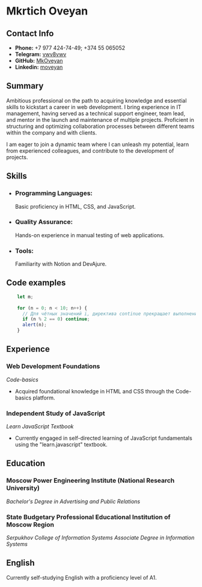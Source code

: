 # Mkrtich Oveyan

## Contact Info
- **Phone:** +7 977 424-74-49; +374 55 065052
- **Telegram:** [vwv8vwv](https://t.me/vwv8vwv)
- **GitHub:** [MkOveyan](https://github.com/MkOveyan)
- **Linkedin:** [moveyan](www.linkedin.com/in/moveyan)

## Summary
Ambitious professional on the path to acquiring knowledge and essential skills to kickstart a career in web development. I bring experience in IT management, having served as a technical support engineer, team lead, and mentor in the launch and maintenance of multiple projects. Proficient in structuring and optimizing collaboration processes between different teams within the company and with clients.

I am eager to join a dynamic team where I can unleash my potential, learn from experienced colleagues, and contribute to the development of projects.

## Skills
- ### Programming Languages:
    Basic proficiency in HTML, CSS, and JavaScript.  
- ### Quality Assurance:
    Hands-on experience in manual testing of web applications.  
- ### Tools:
    Familiarity with Notion and DevAjure.

## Code examples
~~~js
    let m;
    
    for (n = 0; n < 10; n++) {
      // Для чётных значений i, директива continue прекращает выполнение тела цикла и запускает следующую итерацию for (со следующим числом).  alert вызывается только для нечётных чисел.
      if (n % 2 == 0) continue;
      alert(n);
    }
~~~

## Experience
### Web Development Foundations
*Code-basics*
- Acquired foundational knowledge in HTML and CSS through the Code-basics platform.

### Independent Study of JavaScript
*Learn JavaScript Textbook*
- Currently engaged in self-directed learning of JavaScript fundamentals using the "learn.javascript" textbook.

## Education
### Moscow Power Engineering Institute (National Research University)
*Bachelor's Degree in Advertising and Public Relations*

### State Budgetary Professional Educational Institution of Moscow Region
*Serpukhov College of Information Systems*
*Associate Degree in Information Systems*

## English
Currently self-studying English with a proficiency level of A1.